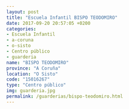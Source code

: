 ```yaml
---
layout: post
title: "Escuela Infantil BISPO TEODOMIRO"
date: 2017-09-20 20:57:05 +0200
categories:
- Escuela Infantil
- a-coruna
- o-sisto
- Centro público
- guarderia
name: "BISPO TEODOMIRO"
province: "A Coruña"
location: "O Sisto"
code: "15016267"
type: "Centro público"
img: guarderia.jpg
permalink: /guarderias/bispo-teodomiro.html
---
```

